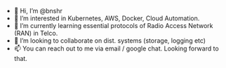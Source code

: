 - 👋 Hi, I’m @bnshr
- 👀 I’m interested in Kubernetes, AWS, Docker, Cloud Automation.
- 🌱 I’m currently learning essential protocols of Radio Access Network (RAN) in Telco.
- 💞️ I’m looking to collaborate on dist. systems (storage, logging etc)
- 📫 You can reach out to me via email / google chat. Looking forward to that.

<!---
bnshr/bnshr is a ✨ special ✨ repository because its `README.md` (this file) appears on your GitHub profile.
You can click the Preview link to take a look at your changes.
--->
